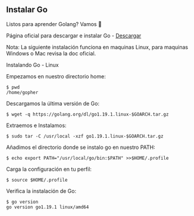 ## Instalar Go

Listos para aprender Golang? Vamos 🚀

Página oficial para descargar e instalar Go - [Descargar](https://go.dev/doc/install)

Nota: La siguiente instalación funciona en maquinas Linux, para maquinas Windows o Mac revisa la doc oficial. 

Instalando Go - Linux

Empezamos en nuestro directorio home:
```
$ pwd
/home/gopher
```
Descargamos la última versión de Go:
```
$ wget -q https://golang.org/dl/go1.19.1.linux-$GOARCH.tar.gz
```

Extraemos e Instalamos:
```
$ sudo tar -C /usr/local -xzf go1.19.1.linux-$GOARCH.tar.gz
````
Añadimos el directorio donde se instalo go en nuestro PATH:
```
$ echo export PATH="/usr/local/go/bin:$PATH" >>$HOME/.profile
```

Carga la configuración en tu perfil:
```
$ source $HOME/.profile
````
Verifica la instalación de Go:
```
$ go version
go version go1.19.1 linux/amd64
```